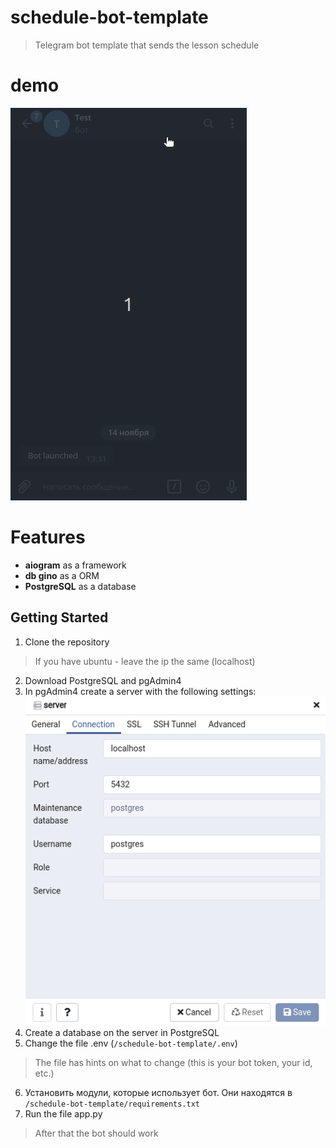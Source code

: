 # schedule-bot-template
> Telegram bot template that sends the lesson schedule

# demo 
![demo](https://github.com/Intercrus/schedule-bot-template/blob/master/demo-template.gif)

# Features

* **aiogram** as a framework
* **db gino** as a ORM
* **PostgreSQL** as a database

## Getting Started
1. Clone the repository
> If you have ubuntu - leave the ip the same (localhost)
2. Download PostgreSQL and pgAdmin4
3. In pgAdmin4 create a server with the following settings:
![](https://github.com/Intercrus/ScheduleBotTelegram/blob/master/Screenshot%20from%202020-11-12%2000-50-39.png)
4. Create a database on the server in PostgreSQL
5. Change the file .env (```/schedule-bot-template/.env```)
> The file has hints on what to change (this is your bot token, your id, etc.)
6. Установить модули, которые использует бот. Они находятся в ```/schedule-bot-template/requirements.txt```
7. Run the file app.py 
> After that the bot should work





